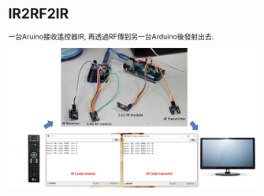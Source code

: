 # IR2RF2IR
一台Aruino接收遙控器IR, 再透過RF傳到另一台Arduino後發射出去.

![alt tag](https://github.com/ch-tseng/IR2RF2IR/blob/master/ir_rf.png)
